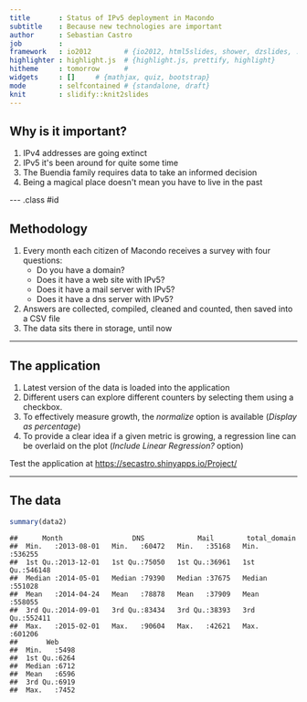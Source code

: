 ```yaml
---
title       : Status of IPv5 deployment in Macondo
subtitle    : Because new technologies are important
author      : Sebastian Castro
job         : 
framework   : io2012        # {io2012, html5slides, shower, dzslides, ...}
highlighter : highlight.js  # {highlight.js, prettify, highlight}
hitheme     : tomorrow      # 
widgets     : []     # {mathjax, quiz, bootstrap}
mode        : selfcontained # {standalone, draft}
knit        : slidify::knit2slides
---
```


## Why is it important?

1. IPv4 addresses are going extinct
2. IPv5 it's been around for quite some time
3. The Buendia family requires data to take an informed decision
4. Being a magical place doesn't mean you have to live in the past

--- .class #id 

## Methodology

1. Every month each citizen of Macondo receives a survey with four questions:
    + Do you have a domain?
    + Does it have a web site with IPv5?
    + Does it have a mail server with IPv5?
    + Does it have a dns server with IPv5?
2. Answers are collected, compiled, cleaned and counted, then saved into a CSV file
3. The data sits there in storage, until now

---

## The application

1. Latest version of the data is loaded into the application
2. Different users can explore different counters by selecting them using a checkbox.
3. To effectively measure growth, the *normalize* option is available (_Display as percentage_)
4. To provide a clear idea if a given metric is growing, a regression line can be overlaid on the plot (_Include Linear Regression?_ option)


Test the application at https://secastro.shinyapps.io/Project/

---

## The data



```r
summary(data2)
```

```
##      Month                 DNS             Mail        total_domain   
##  Min.   :2013-08-01   Min.   :60472   Min.   :35168   Min.   :536255  
##  1st Qu.:2013-12-01   1st Qu.:75050   1st Qu.:36961   1st Qu.:546148  
##  Median :2014-05-01   Median :79390   Median :37675   Median :551028  
##  Mean   :2014-04-24   Mean   :78878   Mean   :37909   Mean   :558055  
##  3rd Qu.:2014-09-01   3rd Qu.:83434   3rd Qu.:38393   3rd Qu.:552411  
##  Max.   :2015-02-01   Max.   :90604   Max.   :42621   Max.   :601206  
##       Web      
##  Min.   :5498  
##  1st Qu.:6264  
##  Median :6712  
##  Mean   :6596  
##  3rd Qu.:6919  
##  Max.   :7452
```


